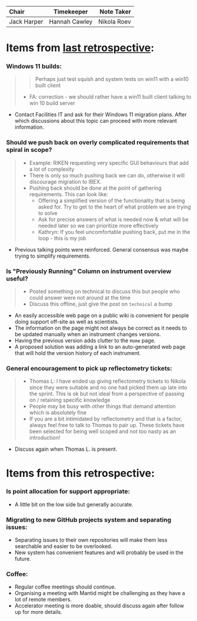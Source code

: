 | Chair      | Timekeeper | Note Taker |
| :--------   | :---------: | ----------: |
| Jack Harper | Hannah Cawley | Nikola Roev |

# Items from [last retrospective](https://github.com/ISISComputingGroup/ibex_developers_manual/wiki/Retrospective-notes-2022.11.23):

### Windows 11 builds:
>> Perhaps just test squish and system tests on win11 with a win10 built client
>- FA: correction - we should rather have a win11 built client talking to win 10 build server
- Contact Facilities IT and ask for their Windows 11 migration plans. After which discussions about this topic can proceed with more relevant information.

### Should we push back on overly complicated requirements that spiral in scope? 
> - Example: RIKEN requesting very specific GUI behaviours that add a lot of complexity
> - There is only so much pushing back we can do, otherwise it will discourage migration to IBEX.
> - Pushing back should be done at the point of gathering requirements. This can look like:
>     - Offering a simplified version of the functionality that is being asked for. Try to get to the heart of what problem we are trying to solve
>     - Ask for precise answers of what is needed now & what will be needed later so we can prioritize more effectively
>     - Kathryn: If you feel uncomfortable pushing back, put me in the loop - this is my job
- Previous talking points were reinforced. General consensus was maybe trying to simplify requirements.

### Is "Previously Running" Column on instrument overview useful?
> - Posted something on technical to discuss this but people who could answer were not around at the time
> - Discuss this offline, just give the post on `technical` a bump
- An easily accessible web page on a public wiki is convenient for people doing support off-site as well as scientists.
- The information on the page might not always be correct as it needs to be updated manually when an instrument changes versions.
- Having the previous version adds clutter to the `Home` page.
- A proposed solution was adding a link to an auto-generated web page that will hold the version history of each instrument.

### General encouragement to pick up reflectometry tickets:
> - Thomas L: I have ended up giving reflectometry tickets to Nikola since they were suitable and no one had picked them up late into the sprint. This is ok but not ideal from a perspective of passing on / retaining specific knowledge
> - People may be busy with other things that demand attention which is absolutely fine
> - If you are a bit intimidated by reflectometry and that is a factor, always feel free to talk to Thomas to pair up. These tickets have been selected for being well scoped and not too nasty as an introduction!
- Discuss again when Thomas L. is present.


# Items from this retrospective:

### Is point allocation for support appropriate:
- A little bit on the low side but generally accurate.

### Migrating to new GitHub projects system and separating issues:
- Separating issues to their own repositories will make them less searchable and easier to be overlooked.
- New system has convenient features and will probably be used in the future.

### Coffee:
- Regular coffee meetings should continue.
- Organising a meeting with Mantid might be challenging as they have a lot of remote members.
- Accelerator meeting is more doable, should discuss again after follow up for more details.